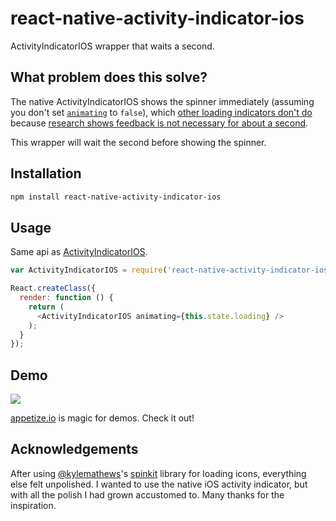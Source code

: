 # react-native-activity-indicator-ios

ActivityIndicatorIOS wrapper that waits a second.

## What problem does this solve?
The native ActivityIndicatorIOS shows the spinner immediately (assuming you don't set [`animating`](http://facebook.github.io/react-native/docs/activityindicatorios.html#animating) to `false`), which [other loading indicators don't do](https://github.com/KyleAMathews/react-spinkit#fades-in-spinners-after-one-second) because [research shows feedback is not necessary for about a second](http://www.nngroup.com/articles/response-times-3-important-limits/).

This wrapper will wait the second before showing the spinner.

## Installation
```bash
npm install react-native-activity-indicator-ios
```


## Usage

Same api as [ActivityIndicatorIOS](http://facebook.github.io/react-native/docs/activityindicatorios.html#content).


```js
var ActivityIndicatorIOS = require('react-native-activity-indicator-ios');

React.createClass({
  render: function () {
    return (
      <ActivityIndicatorIOS animating={this.state.loading} />
    );
  }
});
```

## Demo

![](https://cloud.githubusercontent.com/assets/295678/7669058/0c5f3726-fc13-11e4-9ed6-05fa07d3066a.gif)

[appetize.io](https://appetize.io/) is magic for demos. Check it out!

## Acknowledgements

After using [@kylemathews](https://twitter.com/kylemathews)'s [spinkit](https://github.com/KyleAMathews/react-spinkit) library for loading icons, everything else felt unpolished. I wanted to use the native iOS activity indicator, but with all the polish I had grown accustomed to. Many thanks for the inspiration.
